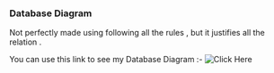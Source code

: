 ### Database Diagram 

Not perfectly made using following all the rules , but it justifies all the relation .

You can use this link to see my Database Diagram :- ![Click Here]([/assets/databases.png](https://github.com/WOLFIEEEE/FIS-Assignments/blob/main/SQL/SQL%20Special%20Assignment/assets/databases.png))
